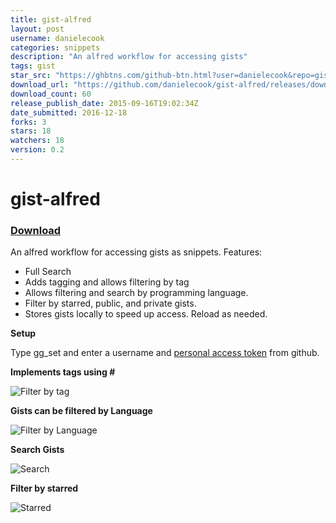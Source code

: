 ```yaml
---
title: gist-alfred
layout: post
username: danielecook
categories: snippets
description: "An alfred workflow for accessing gists"
tags: gist
star_src: "https://ghbtns.com/github-btn.html?user=danielecook&repo=gist-alfred&type=star&count=true"
download_url: "https://github.com/danielecook/gist-alfred/releases/download/0.2/gist.alfredworkflow"
download_count: 60
release_publish_date: 2015-09-16T19:02:34Z
date_submitted: 2016-12-18
forks: 3
stars: 18
watchers: 18
version: 0.2
---
```

# gist-alfred

### [Download](https://github.com/danielecook/gist-alfred/releases/latest)

An alfred workflow for accessing gists as snippets. Features:

* Full Search
* Adds tagging and allows filtering by tag
* Allows filtering and search by programming language.
* Filter by starred, public, and private gists. 
* Stores gists locally to speed up access. Reload as needed.

__Setup__

Type gg_set and enter a username and [personal access token](https://github.com/blog/1509-personal-api-tokens) from github.


__Implements tags using #__

![Filter by tag](img/filter_tag.png)

__Gists can be filtered by Language__

![Filter by Language](img/filter_lang.png)

__Search Gists__

![Search](img/search.png)

__Filter by starred__

![Starred](img/filter_starred.png)